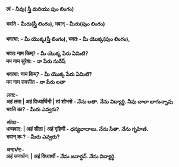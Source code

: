 

#### त्वं - నీవు( స్త్రీ మరియు పుం లింగం)    
#### भवति - మీరు(స్త్రీ లింగం), भवान् - మీరు(పుం లింగం)  
#### भवत्या: - మీ యొక్క(స్త్రీ లింగం), भवतः - మీ యొక్క(పుం లింగం),   


**भवतः नाम किम्? - మీ యొక్క పేరు ఏమిటి?  
मम नाम सुरेश: - నా పేరు సురేష్**

**भवत्या: नाम किम्? - మీ యొక్క పేరు ఏమిటి?  
मम नाम रामसीत - నా పేరు లతా**

***लता:-***  
**अहं लता | अहं विध्यार्थिनी | त्वं शोभसे  - నేను లతా. నేను విద్యార్థి. నీవు చాలా బాగున్నావు  
भवति का? - మీరు ఎవ్వరు?**


***सीता:-***  
**धन्यवाद: | अहं सीता | अहं गृहिणी - ధన్యవాదాలు. నేను సీతా. నేను గృహిణి.  
भवान् क:? - మీరు ఎవ్వరు?**

***जनार्धन:-***  
**अहं जनार्धन: | अहं विध्यार्थी - నేను జనార్ధన్. నేను విద్యార్థి.**





